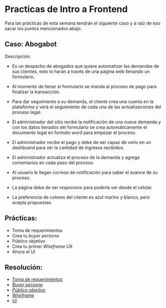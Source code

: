 # Practicas de Intro a Frontend

Para las prácticas de esta semana tendrán el siguiente caso y a raíz de eso sacar los puntos mencionados abajo.



## Caso: Abogabot

Descripción:

- Es un despacho de abogados que quiere automatizar las demandas de sus clientes, esto lo harán a través de una página web llenando un formulario.

- Al momento de llenar el formulario se manda al proceso de pago para finalizar la transacción.

- Para dar seguimiento a su demanda, el cliente crea una cuenta en la plataforma y verá el seguimiento de cada una de las actualizaciones del proceso legal.

- El administrador del sitio recibe la notificación de una nueva demanda y con los datos llenados del formulario se crea automáticamente el documento legal en formato word para empezar el proceso.

- El administrador recibe el pago y debe de ser capaz de verlo en un *dashboard* para ver la cantidad de ingresos recibidos.

- El administrador actualiza el proceso de la demanda y agrega comentarios en cada paso del proceso.

- Al usuario le llegan correos de notificación para saber el avance de su proceso.

- La página debe de ser *responsive* para poderla ver desde el celular.

- La preferencia de colores del cliente es azul marino y blanco, pero acepta propuestas.
  
  

## Prácticas:

- Toma de requerimientos
- Crea tu *buyer persona*
- Público objetivo
- Crea tu primer *Wireframe* UX
- Ahora el UI



## Resolución:

- [Toma de requerimientos](requerimientos_de_software.pdf)
- [*Buyer persona*](buyer_persona.pdf)
- [*Público objetivo*](publico_objetivo.pdf)
- [*Wireframe*](https://rebrand.ly/WFabogabot)
- [*UI*](https://rebrand.ly/UIabogabot)
